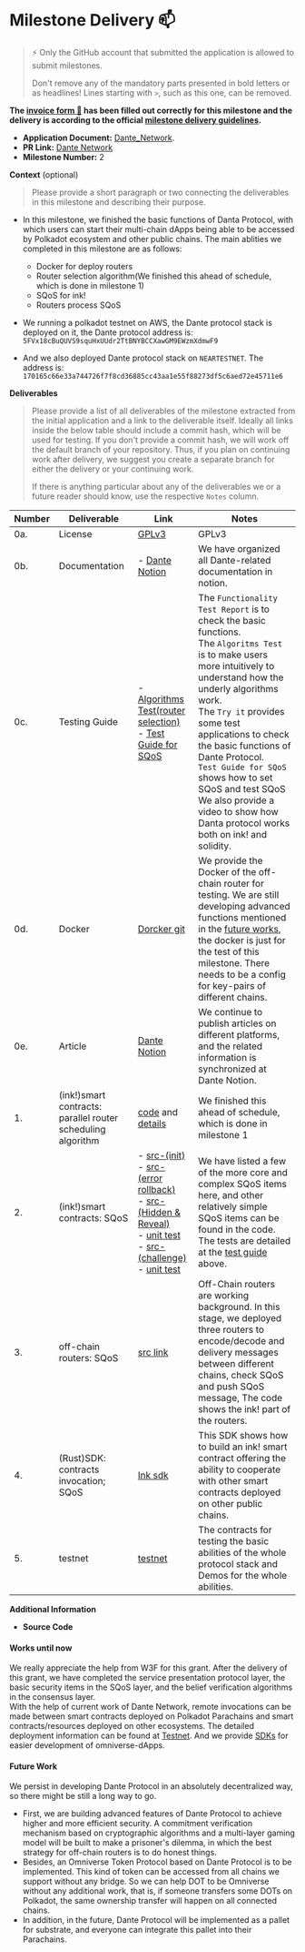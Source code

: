 # Milestone Delivery :mailbox:

> ⚡ Only the GitHub account that submitted the application is allowed to submit milestones. 
> 
> Don't remove any of the mandatory parts presented in bold letters or as headlines! Lines starting with `>`, such as this one, can be removed.

**The [invoice form :pencil:](https://docs.google.com/forms/d/e/1FAIpQLSfmNYaoCgrxyhzgoKQ0ynQvnNRoTmgApz9NrMp-hd8mhIiO0A/viewform) has been filled out correctly for this milestone and the delivery is according to the official [milestone delivery guidelines](https://github.com/w3f/Grants-Program/blob/master/docs/milestone-deliverables-guidelines.md).**  

* **Application Document:** [Dante_Network](https://github.com/w3f/Grants-Program/blob/master/applications/Dante_Network.md).
* **PR Link:** [Dante Network](https://github.com/w3f/Grants-Program/pull/895)
* **Milestone Number:** 2

**Context** (optional)
> Please provide a short paragraph or two connecting the deliverables in this milestone and describing their purpose.

* In this milestone, we finished the basic functions of Danta Protocol, with which users can start their multi-chain dApps being able to be accessed by Polkadot ecosystem and other public chains. The main ablities we completed in this milestone are as follows:
  * Docker for deploy routers
  * Router selection algorithm(We finished this ahead of schedule, which is done in milestone 1)
  * SQoS for ink!
  * Routers process SQoS

* We running a polkadot testnet on AWS, the Dante protocol stack is deployed on it, the Dante protocol address is: `5FVx18cBuQUVS9squHxUUdr2TtBNYBCCXawGM9EWzmXdmwF9`
* And we also deployed Dante protocol stack on `NEARTESTNET`. The address is: `170165c66e33a744726f7f8cd36885cc43aa1e55f88273df5c6aed72e45711e6`

**Deliverables**
> Please provide a list of all deliverables of the milestone extracted from the initial application and a link to the deliverable itself. Ideally all links inside the below table should include a commit hash, which will be used for testing. If you don't provide a commit hash, we will work off the default branch of your repository. Thus, if you plan on continuing work after delivery, we suggest you create a separate branch for either the delivery or your continuing work. 
> 
> If there is anything particular about any of the deliverables we or a future reader should know, use the respective `Notes` column.

| Number | Deliverable |     Link      | Notes |
| ------------- | ------------- | ------------- |------------- |
| 0a. | License | [GPLv3](https://github.com/dantenetwork/protocol-stack-for-ink/blob/feature-evaluation/LICENSE) | GPLv3  |
| 0b. | Documentation | - [Dante Notion](https://dantenetwork.notion.site/Dante-Network-37b3fb6b70a845ecb4f6bc9d0f23229b) | We have organized all Dante-related documentation in notion. |
| 0c. | Testing Guide | - [Algorithms Test(router selection)](https://github.com/dantenetwork/protocol-stack-for-ink/tree/main/contracts/algorithm#router-evaluation) <br> - [Test Guide for SQoS](https://github.com/dantenetwork/protocol-stack-for-ink/tree/feature-sqos/test) | The `Functionality Test Report` is to check the basic functions. <br>The  `Algoritms Test` is to make users more intuitively to understand how the underly algorithms work. <br>The `Try it` provides some test applications to check the basic functions of Dante Protocol. <br> `Test Guide for SQoS` shows how to set SQoS and test SQoS <br> We also provide a video to show how Danta protocol works both on ink! and solidity. |
| 0d. | Docker | [Dorcker git](https://github.com/dantenetwork/ink-test-router) | We provide the Docker of the off-chain router for testing. We are still developing advanced functions mentioned in the [future works](#future-work), the docker is just for the test of this milestone. There needs to be a config for key-pairs of different chains. |
| 0e. | Article | [Dante Notion](https://dantenetwork.notion.site/Dante-Network-37b3fb6b70a845ecb4f6bc9d0f23229b) | We continue to publish articles on different platforms, and the related information is synchronized at Dante Notion. |
| 1. | (ink!)smart contracts: parallel router scheduling algorithm | [code](https://github.com/dantenetwork/protocol-stack-for-ink/blob/c46af9610cd06b672226967f85d4c10351f787d0/contracts/cross-chain/lib.rs#L657) and [details](https://github.com/dantenetwork/protocol-stack-for-ink/tree/main/contracts/algorithm#router-selection) | We finished this ahead of schedule, which is done in milestone 1 |
| 2. | (ink!)smart contracts: SQoS | - [src-(init)](https://github.com/dantenetwork/protocol-stack-for-ink/blob/984879ac3d80ce6824604b321887b6a2759f3e73/contracts/cross-chain/lib.rs#L187) <br> - [src-(error rollback)](https://github.com/dantenetwork/protocol-stack-for-ink/blob/984879ac3d80ce6824604b321887b6a2759f3e73/contracts/cross-chain/lib.rs#L523) <br> - [src-(Hidden & Reveal)](https://github.com/dantenetwork/protocol-stack-for-ink/blob/984879ac3d80ce6824604b321887b6a2759f3e73/contracts/cross-chain/lib.rs#L1321) <br> - [unit test](https://github.com/dantenetwork/protocol-stack-for-ink/blob/984879ac3d80ce6824604b321887b6a2759f3e73/contracts/cross-chain/lib.rs#L2045) <br> - [src-(challenge)](https://github.com/dantenetwork/protocol-stack-for-ink/blob/984879ac3d80ce6824604b321887b6a2759f3e73/contracts/cross-chain/lib.rs#L1369) <br> - [unit test](https://github.com/dantenetwork/protocol-stack-for-ink/blob/984879ac3d80ce6824604b321887b6a2759f3e73/contracts/cross-chain/lib.rs#L1984) | We have listed a few of the more core and complex SQoS items here, and other relatively simple SQoS items can be found in the code. The tests are detailed at the [test guide](https://docs.google.com/document/d/1wCnyN3DGUip_k8oppMloqJzoKt7pRDYzUfqjlP9Jwc0/edit?usp=sharing) above. |  
| 3. | off-chain routers: SQoS | [src link](https://github.com/dantenetwork/protocol-stack-for-ink/tree/green-leaf/leaf) |  Off-Chain routers are working background. In this stage, we deployed three routers to encode/decode and delivery messages between different chains, check SQoS and push SQoS message, The code shows the ink! part of the routers.|
| 4. | (Rust)SDK: contracts invocation; SQoS | [Ink sdk](https://github.com/dantenetwork/ink-sdk/tree/feature-sqos) | This SDK shows how to build an ink! smart contract offering the ability to cooperate with other smart contracts deployed on other public chains. |
| 5. | testnet | [testnet](https://github.com/dantenetwork/testnet) | The contracts for testing the basic abilities of the whole protocol stack and Demos for the whole abilities.|

**Additional Information**  
* **Source Code**

#### **Works until now**  
We really appreciate the help from W3F for this grant. After the delivery of this grant, we have completed the service presentation protocol layer, the basic security items in the SQoS layer, and the belief verification algorithms in the consensus layer.  
With the help of current work of Dante Network, remote invocations can be made between smart contracts deployed on Polkadot Parachains and smart contracts/resources deployed on other ecosystems. The detailed deployment information can be found at [Testnet](https://github.com/dantenetwork/testnet). And we provide [SDKs](https://github.com/dantenetwork/On-Chain-SDK) for easier development of omniverse-dApps.  
#### **Future Work**  
We persist in developing Dante Protocol in an absolutely decentralized way, so there might be still a long way to go.  
  * First, we are building advanced features of Dante Protocol to achieve higher and more efficient security. A commitment verification mechanism based on cryptographic algorithms and a multi-layer gaming model will be built to make a prisoner's dilemma, in which the best strategy for off-chain routers is to do honest things.  
  * Besides, an Omniverse Token Protocol based on Dante Protocol is to be implemented. This kind of token can be accessed from all chains we support without any bridge. So we can help DOT to be Omniverse without any additional work, that is, if someone transfers some DOTs on Polkadot, the same ownership transfer will happen on all connected chains.  
  * In addition, in the future, Dante Protocol will be implemented as a pallet for substrate, and everyone can integrate this pallet into their Parachains.
 